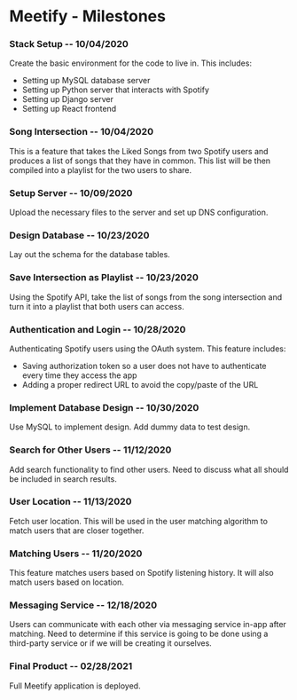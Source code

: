 # Meetify - Milestones

### Stack Setup -- 10/04/2020  
Create the basic environment for the code to live in. This includes:  
* Setting up MySQL database server  
* Setting up Python server that interacts with Spotify  
* Setting up Django server  
* Setting up React frontend  

### Song Intersection -- 10/04/2020  
This is a feature that takes the Liked Songs from two Spotify users and produces a list of songs that they have in common. This list will be then compiled into a playlist for the two users to share.  

### Setup Server -- 10/09/2020  
Upload the necessary files to the server and set up DNS configuration.  

### Design Database -- 10/23/2020  
Lay out the schema for the database tables.  

### Save Intersection as Playlist -- 10/23/2020  
Using the Spotify API, take the list of songs from the song intersection and turn it into a playlist that both users can access.  

### Authentication and Login -- 10/28/2020  
Authenticating Spotify users using the OAuth system. This feature includes:  
* Saving authorization token so a user does not have to authenticate every time they access the app  
* Adding a proper redirect URL to avoid the copy/paste of the URL  

### Implement Database Design -- 10/30/2020  
Use MySQL to implement design. Add dummy data to test design.  

### Search for Other Users -- 11/12/2020  
Add search functionality to find other users. Need to discuss what all should be included in search results.  

### User Location -- 11/13/2020  
Fetch user location. This will be used in the user matching algorithm to match users that are closer together.  

### Matching Users -- 11/20/2020  
This feature matches users based on Spotify listening history. It will also match users based on location.  

### Messaging Service -- 12/18/2020  
Users can communicate with each other via messaging service in-app after matching. Need to determine if this service is going to be done using a third-party service or if we will be creating it ourselves.  

### Final Product -- 02/28/2021  
Full Meetify application is deployed.  


